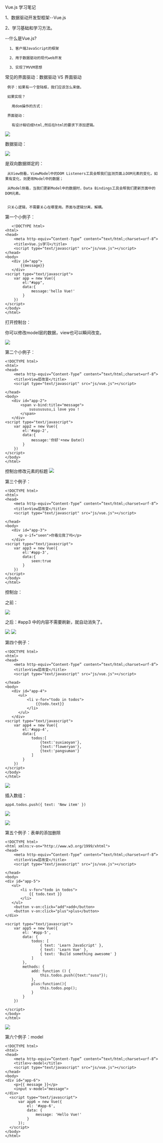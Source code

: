 Vue.js 学习笔记

1、数据驱动开发型框架--Vue.js

2、学习基础和学习方法。

--什么是Vue.js?
  
	  1、客户端JavaScript的框架
	
	  2、用于数据驱动的现代web开发

      3、实现了MVVM思想

常见的界面驱动：数据驱动 VS 界面驱动

     例子：如果有一个登陆框，我们应该怎么来做。
    
     如果实现？
     
       用dom操作的方式：
     
     界面驱动：

       有设计稿切成html,然后在html的要求下添加逻辑。

![](http://i.imgur.com/2Ogweug.png)


     

     
 数据驱动：
    
   ![](http://i.imgur.com/3TtbkXz.png)

   
   是双向数据绑定的：

     从View侧看，ViewModel中的DOM Listeners工具会帮我们监测页面上DOM元素的变化，如果有变化，则更改Model中的数据；

     从Model侧看，当我们更新Model中的数据时，Data Bindings工具会帮我们更新页面中的DOM元素。


     只关心逻辑，不需要关心在哪里用。界面与逻辑分离，解耦。
  
     

第一个小例子：
	
	   <!DOCTYPE html>
	<html>
	<head>
	    <meta http-equiv=”Content-Type” content=”text/html;charset=urf-8”>
	    <title>Vue.js学习</title>
	    <script type="text/javascript" src="js/vue.js"></script>
	</head>
	<body>
	   <div id="app">
	       {{message}}
	   </div>
	<script type="text/javascript">
	    var app = new Vue({
	        el:"#app",
	        data:{
	            message:'hello Vue!'
	        }
	    })
	</script>
	</body>
	</html>

打开控制台：

  你可以修改model层的数据，view也可以瞬间改变。

![](http://i.imgur.com/SMxM1Kd.png)


第二个小例子：
	
	<!DOCTYPE html>
	<html>
	<head>
	    <meta http-equiv=”Content-Type” content=”text/html;charset=urf-8”>
	    <title>View层改变</title>
	    <script type="text/javascript" src="js/vue.js"></script>
	
	</head>
	<body>
	   <div id="app-2">
	       <span v-bind:title="message">
	           sususususu,i love you !
	       </span>
	   </div>
	<script type="text/javascript">
	    var app2 = new Vue({
	        el:'#app-2',
	        data:{
	            message:'你好'+new Date()
	        }
	    })
	</script>
	</body>
	</html>

控制台修改<span>元素的标题
![](http://i.imgur.com/pHd6M1k.png)


第三个例子：
	
	<!DOCTYPE html>
	<html>
	<head>
	    <meta http-equiv=”Content-Type” content=”text/html;charset=urf-8”>
	    <title>View层改变</title>
	    <script type="text/javascript" src="js/vue.js"></script>
	
	</head>
	<body>
	   <div id="app-3">
	      <p v-if="seen">你看见我了吗</p>
	   </div>
	<script type="text/javascript">
	    var app3 = new Vue({
	        el:'#app-3',
	        data:{
	            seen:true
	        }
	    })
	</script>
	</body>
	</html>

控制台：

之前：

![](http://i.imgur.com/h8eWhSu.png)

之后：#app3 中的内容不需要刷新，就自动消失了。

![](http://i.imgur.com/u8G14tj.png)
![](http://i.imgur.com/NzJM9Lz.png)


第四个例子：

	<!DOCTYPE html>
	<html>
	<head>
	    <meta http-equiv=”Content-Type” content=”text/html;charset=urf-8”>
	    <title>View层改变</title>
	    <script type="text/javascript" src="js/vue.js"></script>
	
	</head>
	<body>
	   <div id="app-4">
	      <ul>
	          <li v-for="todo in todos">
	              {{todo.text}}
	          </li>
	      </ul>
	   </div>
	<script type="text/javascript">
	    var app4 = new Vue({
	        el:'#app-4',
	        data:{
	            todos:[
	                {text:'suxiaoyan'},
	                {text:'floweryan'},
	                {text:'pangsuman'}
	            ]
	        }
	    })
	</script>
	</body>
	</html>

![](http://i.imgur.com/H7Bxmle.png)

   插入数组：

    app4.todos.push({ text: 'New item' })

![](http://i.imgur.com/rQAOqby.png)

![](http://i.imgur.com/L8oIHsj.png)


第五个例子：表单的添加删除

	<!DOCTYPE html>
	<html xmlns:v-on="http://www.w3.org/1999/xhtml">
	<head>
	    <meta http-equiv=”Content-Type” content=”text/html;charset=urf-8”>
	    <title>View层改变</title>
	    <script type="text/javascript" src="js/vue.js"></script>
	
	</head>
	<body>
	<div id="app-5">
	   <ul>
	       <li v-for="todo in todos">
	           {{ todo.text }}
	       </li>
	   </ul>
	    <button v-on:click="add">add</button>
	    <button v-on:click="plus">plus</button>
	</div>
	
	<script type="text/javascript">
	    var app5 = new Vue({
	        el: '#app-5',
	        data: {
	            todos: [
	                { text: 'Learn JavaScript' },
	                { text: 'Learn Vue' },
	                { text: 'Build something awesome' }
	            ]
	        },
	        methods: {
	            add: function () {
	                this.todos.push({text:"susu"});
	            },
	            plus:function(){
	                this.todos.pop();
	            }
	        }
	    })
	
	</script>
	</body>
	</html>

![](http://i.imgur.com/HeqtzM1.png)

第六个例子：model

	<!DOCTYPE html>
	<html>
	<head>
	    <meta http-equiv=”Content-Type” content=”text/html;charset=urf-8”>
	    <title>v-model</title>
	    <script type="text/javascript" src="js/vue.js"></script>
	</head>
	<body>
	<div id="app-6">
	    <p>{{ message }}</p>
	    <input v-model="message">
	</div>
	  <script type="text/javascript">
	      var app6 = new Vue({
	          el: '#app-6',
	          data: {
	              message: 'Hello Vue!'
	          }
	      });
	  </script>
	</body>
	</html>


